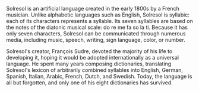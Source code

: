 <!--
title: Solresol
description: A transcoder for a lost musical language
publish_date: 2009-02-01
-->

Solresol is an artificial language created in the early 1800s by a French musician. Unlike alphabetic languages such
as English, Solresol is syllabic: each of its characters represents a syllable. Its seven syllables are based on the
notes of the diatonic musical scale: do re me fa so la ti. Because it has only seven characters, Solresol can be
communicated through numerous media, including music, speech, writing, sign language, color, or number.

Solresol's creator, François Sudre, devoted the majority of his life to developing it, hoping it would be adopted
internationally as a universal language. He spent many years composing dictionaries, translating Solresol's lexicon
of arbitrarily combined syllables into English, German, Spanish, Italian, Arabic, French, Dutch, and Swedish.
Today, the language is all but forgotten, and only one of his eight dictionaries has survived.


<object width="600" height="345"><param name="allowfullscreen" value="true" /><param name="allowscriptaccess" value="always" /><param name="movie" value="http://vimeo.com/moogaloop.swf?clip_id=4954053&amp;server=vimeo.com&amp;show_title=0&amp;show_byline=0&amp;show_portrait=0&amp;color=ffffff&amp;fullscreen=1" /><embed src="http://vimeo.com/moogaloop.swf?clip_id=4954053&amp;server=vimeo.com&amp;show_title=0&amp;show_byline=0&amp;show_portrait=0&amp;color=ffffff&amp;fullscreen=1" type="application/x-shockwave-flash" allowfullscreen="true" allowscriptaccess="always" width="600" height="345"></embed></object>
